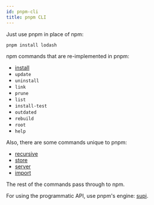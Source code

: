 ```yaml
---
id: pnpm-cli
title: pnpm CLI
---
```


Just use pnpm in place of npm:

```sh
pnpm install lodash
```

npm commands that are re-implemented in pnpm:

* [install](cli/install)
* `update`
* `uninstall`
* `link`
* `prune`
* `list`
* `install-test`
* `outdated`
* `rebuild`
* `root`
* `help`

Also, there are some commands unique to pnpm:

* [recursive](cli/recursive)
* [store](cli/store)
* [server](cli/server)
* [import](cli/import)

The rest of the commands pass through to npm.

For using the programmatic API, use pnpm's engine: [supi](https://github.com/pnpm/pnpm/tree/master/packages/supi).
